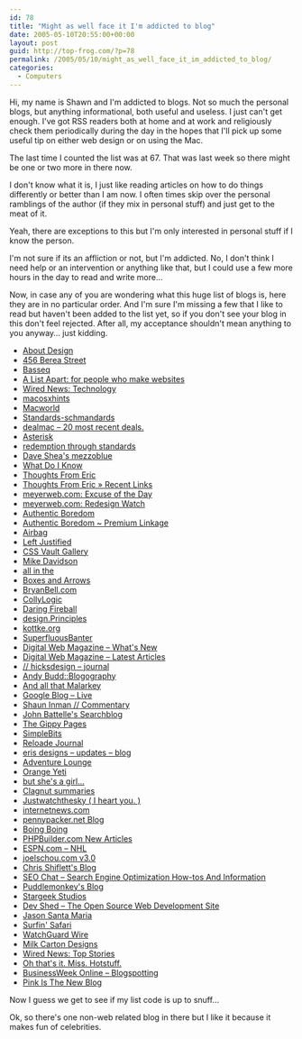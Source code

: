 ```yaml
---
id: 78
title: "Might as well face it I'm addicted to blog"
date: 2005-05-10T20:55:00+00:00
layout: post
guid: http://top-frog.com/?p=78
permalink: /2005/05/10/might_as_well_face_it_im_addicted_to_blog/
categories:
  - Computers
---
```

Hi, my name is Shawn and I'm addicted to blogs. Not so much the personal blogs, but anything informational, both useful and useless. I just can't get enough. I've got RSS readers both at home and at work and religiously check them periodically during the day in the hopes that I'll pick up some useful tip on either web design or on using the Mac.

The last time I counted the list was at 67. That was last week so there might be one or two more in there now. 

I don't know what it is, I just like reading articles on how to do things differently or better than I am now. I often times skip over the personal ramblings of the author (if they mix in personal stuff) and just get to the meat of it.

Yeah, there are exceptions to this but I'm only interested in personal stuff if I know the person. 

I'm not sure if its an affliction or not, but I'm addicted. No, I don't think I need help or an intervention or anything like that, but I could use a few more hours in the day to read and write more…

Now, in case any of you are wondering what this huge list of blogs is, here they are in no particular order. And I'm sure I'm missing a few that I like to read but haven't been added to the list yet, so if you don't see your blog in this don't feel rejected. After all, my acceptance shouldn't mean anything to you anyway… just kidding.

  * [About Design](feed://www.rbird.com/aboutdesign/index.xml) 
  * [456 Berea Street](https://www.456bereastreet.com/feed.xml) 
  * [Basseq](feed://basseq.com/index.xml) 
  * [A List Apart: for people who make websites](feed://alistapart.com/rss.xml) 
  * [Wired News: Technology](feed://wired.com/news/feeds/rss2/0,2610,3,00.xml) 
  * [macosxhints](feed://www.macosxhints.com/backend/geeklog.rdf) 
  * [Macworld](feed://www.macworld.com/rss.xml) 
  * [Standards-schmandards](feed://www.standards-schmandards.com/rss.php) 
  * [dealmac – 20 most recent deals.](feed://content.dealnews.com/dealmac/rss/last-twenty.xml) 
  * [Asterisk](feed://feeds.feedburner.com/Asterisk1) 
  * [redemption through standards](feed://westciv.typepad.com/standards/atom.xml) 
  * [Dave Shea's mezzoblue](feed://www.mezzoblue.com/rss/index.xml) 
  * [What Do I Know](feed://whatdoiknow.org/index.xml) 
  * [Thoughts From Eric](feed://meyerweb.com/eric/thoughts/rss2/summary) 
  * [Thoughts From Eric &raquo; Recent Links](feed://meyerweb.com/eric/thoughts/recent-links/rss2) 
  * [meyerweb.com: Excuse of the Day](feed://meyerweb.com/feeds/excuse/rss20.xml) 
  * [meyerweb.com: Redesign Watch](feed://meyerweb.com/eric/redesignwatch/rss20.xml) 
  * [Authentic Boredom](feed://www.cameronmoll.com/atom.xml) 
  * [Authentic Boredom ~ Premium Linkage](feed://www.cameronmoll.com/rss/linkage/index.xml) 
  * [Airbag](feed://www.airbagindustries.com/index.xml) 
  * [Left Justified](feed://leftjustified.net/feed/atom/) 
  * [CSS Vault Gallery](feed://cssvault.com/gallery.xml) 
  * [Mike Davidson](feed://www.mikeindustries.com/blog/atom.xml) 
  * [all in the <head>](feed://www.allinthehead.com/atom/) 
  * [Boxes and Arrows](feed://www.boxesandarrows.com/index.xml) 
  * [BryanBell.com](feed://www.bryanbell.com/xml/rss.xml) 
  * [CollyLogic](feed://www.collylogic.com/index.php?/weblog/rss_2.0/) 
  * [Daring Fireball](feed://daringfireball.net/index.xml) 
  * [design.Principles](feed://resource.reh3.com/index.php/feed/atom/) 
  * [kottke.org](feed://www.kottke.org/index.xml) 
  * [SuperfluousBanter](feed://superfluousbanter.org/atom.xml) 
  * [Digital Web Magazine – What's New](feed://www.digital-web.com/news/rss/) 
  * [Digital Web Magazine – Latest Articles](feed://www.digital-web.com/dates/rss/) 
  * [// hicksdesign – journal](feed://www.hicksdesign.co.uk/?rss=1&section=journal) 
  * [Andy Budd::Blogography](feed://www.andybudd.com/index.rdf) 
  * [And all that Malarkey](feed://www.stuffandnonsense.co.uk/atom.xml) 
  * [Google Blog – Live](feed://www.google.com/googleblog/atom.xml) 
  * [Shaun Inman // Commentary](feed://www.shauninman.com/feeds/commentary.rdf) 
  * [John Battelle's Searchblog](feed://feeds.feedburner.com/JohnBattellesSearchblog) 
  * [The Gippy Pages](feed://gipetto.dyndns.org/rss) 
  * [SimpleBits](feed://www.simplebits.com/xml/rss.xml) 
  * [Reloade Journal](feed://www.reloade.com.au/main/4.0/entries/index.xml) 
  * [eris designs – updates – blog](feed://erisfree.com/?rss=1&category=blog&section=updates) 
  * [Adventure Lounge](feed://www.adventurelounge.com/blog/atom.xml) 
  * [Orange Yeti](feed://www.orangecoat.com/weblog/atom.xml) 
  * [but she's a girl…](feed://www.rousette.org.uk/blog/feed/atom/) 
  * [Clagnut summaries](feed://www.clagnut.com/rss/summaries) 
  * [Justwatchthesky ( I heart you. )](feed://www.justwatchthesky.com/feeds/rss/) 
  * [internetnews.com](feed://www.internetnews.com/icom_includes/feeds/inews/xml_front-10.xml) 
  * [pennypacker.net Blog](feed://blog.pennypacker.net/rss.php) 
  * [Boing Boing](feed://www.boingboing.net/atom.xml) 
  * [PHPBuilder.com New Articles](feed://www.phpbuilder.com/rss_feed.php?type=articles&limit=20) 
  * [ESPN.com – NHL](feed://sports.espn.go.com/espn/rss/nhl/news) 
  * [joelschou.com v3.0](feed://www.joelschou.com/feed/atom/) 
  * [Chris Shiflett's Blog](feed://shiflett.org/rss) 
  * [SEO Chat – Search Engine Optimization How-tos And Information](feed://www.seochat.com/index2.php?option=mos_rss&no_html=1) 
  * [Puddlemonkey's Blog](feed://puddlemonkey.com/rss) 
  * [Stargeek Studios](feed://www.stargeek.com/xml.php) 
  * [Dev Shed – The Open Source Web Development Site](feed://www.devshed.com/index2.php?option=mos_rss&no_html=1) 
  * [Jason Santa Maria](feed://www.jasonsantamaria.com/index.rdf) 
  * [Surfin' Safari](feed://weblogs.mozillazine.org/hyatt/blogger_rss.xml) 
  * [WatchGuard Wire](feed://www.watchguard.com/rss/watchguardwire.xml) 
  * [Milk Carton Designs](feed://milkcarton.protonage.net/wp-atom.php) 
  * [Wired News: Top Stories](feed://www.wired.com/news/feeds/rss2/0,2610,,00.xml) 
  * [Oh that's it. Miss. Hotstuff.](feed://www.livejournal.com/users/onetruesmap/data/atom) 
  * [BusinessWeek Online – Blogspotting](feed://www.businessweek.com/the_thread/blogspotting/atom.xml) 
  * [Pink Is The New Blog](feed://feeds.feedburner.com/PinkIsTheNewBlog) 

Now I guess we get to see if my list code is up to snuff…

Ok, so there's one non-web related blog in there but I like it because it makes fun of celebrities.
